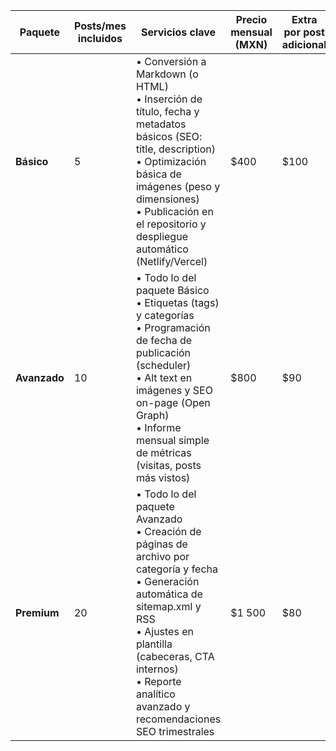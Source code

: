 | Paquete        | Posts/mes incluidos | Servicios clave                                                                                                                                       | Precio mensual (MXN)    | Extra por post adicional |
| -------------- | ------------------- | ----------------------------------------------------------------------------------------------------------------------------------------------------- | ----------------------- | ------------------------ |
| **Básico**     | 5                   | • Conversión a Markdown (o HTML)  <br> • Inserción de título, fecha y metadatos básicos (SEO: title, description)  <br> • Optimización básica de imágenes (peso y dimensiones)  <br> • Publicación en el repositorio y despliegue automático (Netlify/Vercel)  | \$400                   | \$100                    |
| **Avanzado**   | 10                  | • Todo lo del paquete Básico  <br> • Etiquetas (tags) y categorías  <br> • Programación de fecha de publicación (scheduler)  <br> • Alt text en imágenes y SEO on-page (Open Graph)  <br> • Informe mensual simple de métricas (visitas, posts más vistos)  | \$800                   | \$90                     |
| **Premium**    | 20                  | • Todo lo del paquete Avanzado  <br> • Creación de páginas de archivo por categoría y fecha  <br> • Generación automática de sitemap.xml y RSS  <br> • Ajustes en plantilla (cabeceras, CTA internos)  <br> • Reporte analítico avanzado y recomendaciones SEO trimestrales  | \$1 500                 | \$80                     |
